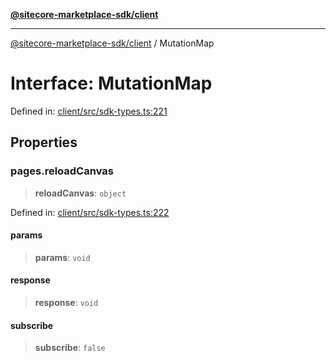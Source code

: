 [**@sitecore-marketplace-sdk/client**](../README.md)

***

[@sitecore-marketplace-sdk/client](../README.md) / MutationMap

# Interface: MutationMap

Defined in: [client/src/sdk-types.ts:221](https://github.com/Sitecore/sitecore-marketplace-sdk/blob/52ce51a9eb68c659f71f11d434c89a18a730796e/packages/client/src/sdk-types.ts#L221)

## Properties

### pages.reloadCanvas

> **reloadCanvas**: `object`

Defined in: [client/src/sdk-types.ts:222](https://github.com/Sitecore/sitecore-marketplace-sdk/blob/52ce51a9eb68c659f71f11d434c89a18a730796e/packages/client/src/sdk-types.ts#L222)

#### params

> **params**: `void`

#### response

> **response**: `void`

#### subscribe

> **subscribe**: `false`
